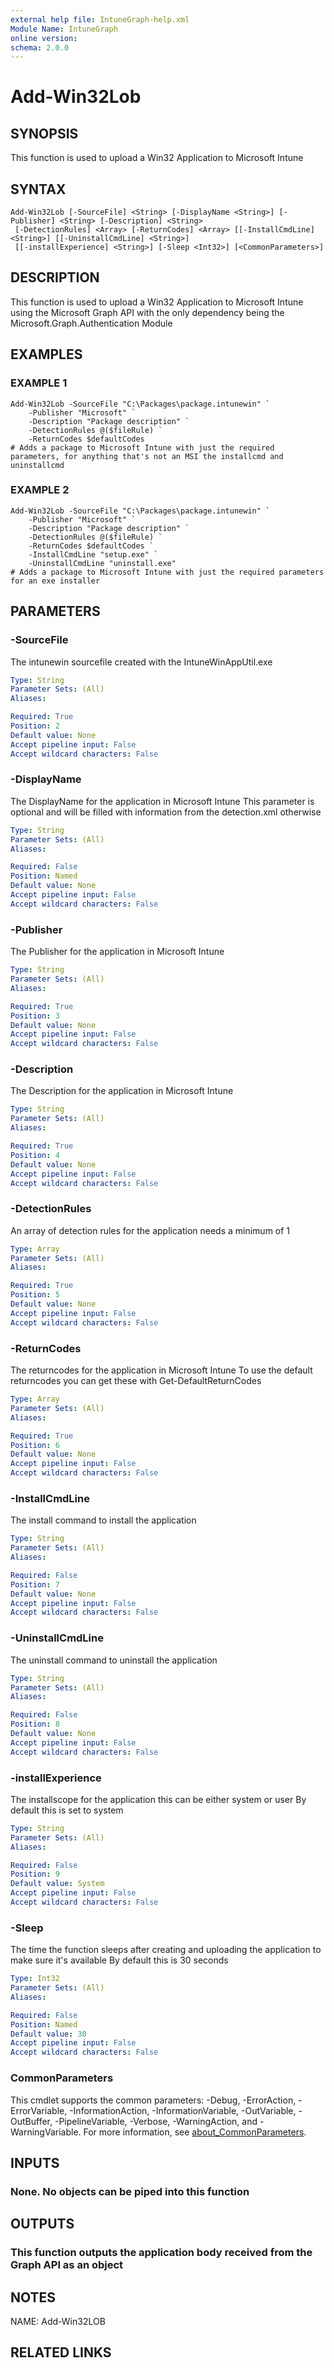 ```yaml
---
external help file: IntuneGraph-help.xml
Module Name: IntuneGraph
online version:
schema: 2.0.0
---
```


# Add-Win32Lob

## SYNOPSIS
This function is used to upload a Win32 Application to Microsoft Intune

## SYNTAX

```
Add-Win32Lob [-SourceFile] <String> [-DisplayName <String>] [-Publisher] <String> [-Description] <String>
 [-DetectionRules] <Array> [-ReturnCodes] <Array> [[-InstallCmdLine] <String>] [[-UninstallCmdLine] <String>]
 [[-installExperience] <String>] [-Sleep <Int32>] [<CommonParameters>]
```

## DESCRIPTION
This function is used to upload a Win32 Application to Microsoft Intune using the Microsoft Graph API with the only dependency being the Microsoft.Graph.Authentication Module

## EXAMPLES

### EXAMPLE 1
```
Add-Win32Lob -SourceFile "C:\Packages\package.intunewin" `
    -Publisher "Microsoft" `
    -Description "Package description" `
    -DetectionRules @($fileRule) `
    -ReturnCodes $defaultCodes
# Adds a package to Microsoft Intune with just the required parameters, for anything that's not an MSI the installcmd and uninstallcmd
```

### EXAMPLE 2
```
Add-Win32Lob -SourceFile "C:\Packages\package.intunewin" `
    -Publisher "Microsoft" `
    -Description "Package description" `
    -DetectionRules @($fileRule) `
    -ReturnCodes $defaultCodes `
    -InstallCmdLine "setup.exe" `
    -UninstallCmdLine "uninstall.exe"
# Adds a package to Microsoft Intune with just the required parameters for an exe installer
```

## PARAMETERS

### -SourceFile
The intunewin sourcefile created with the IntuneWinAppUtil.exe

```yaml
Type: String
Parameter Sets: (All)
Aliases:

Required: True
Position: 2
Default value: None
Accept pipeline input: False
Accept wildcard characters: False
```

### -DisplayName
The DisplayName for the application in Microsoft Intune
This parameter is optional and will be filled with information from the detection.xml otherwise

```yaml
Type: String
Parameter Sets: (All)
Aliases:

Required: False
Position: Named
Default value: None
Accept pipeline input: False
Accept wildcard characters: False
```

### -Publisher
The Publisher for the application in Microsoft Intune

```yaml
Type: String
Parameter Sets: (All)
Aliases:

Required: True
Position: 3
Default value: None
Accept pipeline input: False
Accept wildcard characters: False
```

### -Description
The Description for the application in Microsoft Intune

```yaml
Type: String
Parameter Sets: (All)
Aliases:

Required: True
Position: 4
Default value: None
Accept pipeline input: False
Accept wildcard characters: False
```

### -DetectionRules
An array of detection rules for the application needs a minimum of 1

```yaml
Type: Array
Parameter Sets: (All)
Aliases:

Required: True
Position: 5
Default value: None
Accept pipeline input: False
Accept wildcard characters: False
```

### -ReturnCodes
The returncodes for the application in Microsoft Intune
To use the default returncodes you can get these with Get-DefaultReturnCodes

```yaml
Type: Array
Parameter Sets: (All)
Aliases:

Required: True
Position: 6
Default value: None
Accept pipeline input: False
Accept wildcard characters: False
```

### -InstallCmdLine
The install command to install the application

```yaml
Type: String
Parameter Sets: (All)
Aliases:

Required: False
Position: 7
Default value: None
Accept pipeline input: False
Accept wildcard characters: False
```

### -UninstallCmdLine
The uninstall command to uninstall the application

```yaml
Type: String
Parameter Sets: (All)
Aliases:

Required: False
Position: 8
Default value: None
Accept pipeline input: False
Accept wildcard characters: False
```

### -installExperience
The installscope for the application this can be either system or user
By default this is set to system

```yaml
Type: String
Parameter Sets: (All)
Aliases:

Required: False
Position: 9
Default value: System
Accept pipeline input: False
Accept wildcard characters: False
```

### -Sleep
The time the function sleeps after creating and uploading the application to make sure it's available
By default this is 30 seconds

```yaml
Type: Int32
Parameter Sets: (All)
Aliases:

Required: False
Position: Named
Default value: 30
Accept pipeline input: False
Accept wildcard characters: False
```

### CommonParameters
This cmdlet supports the common parameters: -Debug, -ErrorAction, -ErrorVariable, -InformationAction, -InformationVariable, -OutVariable, -OutBuffer, -PipelineVariable, -Verbose, -WarningAction, and -WarningVariable. For more information, see [about_CommonParameters](http://go.microsoft.com/fwlink/?LinkID=113216).

## INPUTS

### None. No objects can be piped into this function
## OUTPUTS

### This function outputs the application body received from the Graph API as an object
## NOTES
NAME: Add-Win32LOB

## RELATED LINKS
